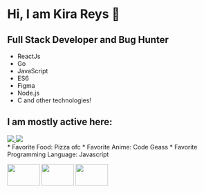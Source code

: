 # Hi, I am Kira Reys 🦊
## Full Stack Developer and Bug Hunter
<ul>
  <li>ReactJs</li>
  <li>Go</li>
  <li>JavaScript</li>
  <li>ES6</li>
  <li>Figma</li>
  <li>Node.js</li>
  <li>C and other technologies!</li>
</ul>
<h2>I am mostly active here:</h2>
<a href="https://discord.com/"><img src="https://img.shields.io/badge/Discord-Kira%20Reys%232749-blue?style=plastic&logo=discord.svg" /> </a>
<a href="https://instagram.com/kira.reys"><img src="https://img.shields.io/badge/Instagram-Kira%20Reys-purple?style=plastic&logo=instagram"/> </a>
</br>
* Favorite Food: Pizza ofc 
* Favorite Anime: Code Geass
* Favorite Programming Language: Javascript

<a href="https://hackerone.com/0x6964696f74"><img src="https://www.zdnet.de/wp-content/uploads/2019/12/HackerOne.png" width=75px height=50px/></a>
<a href="https://bugcrowd.com/KiraReys7"><img src="https://blog.1password.com/posts/2017/more-than-just-a-penny-for-your-thoughts-100000-top-bounty/bugcrowd-logo.jpg" width=75px height=50px/></a>
<a href="https://twitter.com/ArikSyer"><img src="https://p.kindpng.com/picc/s/30-300881_twitter-word-logo-white-hd-png-download.png" width=75px height=50px/></a>


